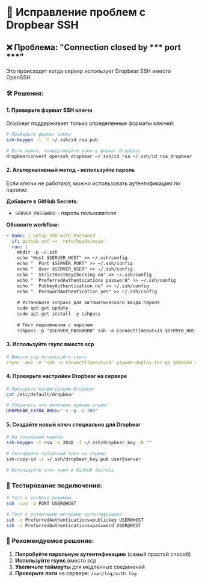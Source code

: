 # 🔧 Исправление проблем с Dropbear SSH

## ❌ Проблема: "Connection closed by *** port ***"

Это происходит когда сервер использует Dropbear SSH вместо OpenSSH.

### 🛠️ Решения:

#### 1. Проверьте формат SSH ключа
Dropbear поддерживает только определенные форматы ключей:

```bash
# Проверьте формат ключа
ssh-keygen -l -f ~/.ssh/id_rsa.pub

# Если нужно, конвертируйте ключ в формат Dropbear
dropbearconvert openssh dropbear ~/.ssh/id_rsa ~/.ssh/id_rsa_dropbear
```

#### 2. Альтернативный метод - используйте пароль
Если ключи не работают, можно использовать аутентификацию по паролю:

**Добавьте в GitHub Secrets:**
- `SERVER_PASSWORD` - пароль пользователя

**Обновите workflow:**
```yaml
- name: 🔑 Setup SSH with Password
  if: github.ref == 'refs/heads/main'
  run: |
    mkdir -p ~/.ssh
    echo "Host $SERVER_HOST" >> ~/.ssh/config
    echo "  Port $SERVER_PORT" >> ~/.ssh/config
    echo "  User $SERVER_USER" >> ~/.ssh/config
    echo "  StrictHostKeyChecking no" >> ~/.ssh/config
    echo "  PreferredAuthentications password" >> ~/.ssh/config
    echo "  PubkeyAuthentication no" >> ~/.ssh/config
    echo "  PasswordAuthentication yes" >> ~/.ssh/config
    
    # Установите sshpass для автоматического ввода пароля
    sudo apt-get update
    sudo apt-get install -y sshpass
    
    # Тест подключения с паролем
    sshpass -p "$SERVER_PASSWORD" ssh -o ConnectTimeout=15 $SERVER_HOST "echo 'SSH connection successful'"
```

#### 3. Используйте rsync вместо scp
```yaml
# Вместо scp используйте rsync
rsync -avz -e "ssh -o ConnectTimeout=30" psyweb-deploy.tar.gz $SERVER_HOST:/tmp/
```

#### 4. Проверьте настройки Dropbear на сервере
```bash
# Проверьте конфигурацию Dropbear
cat /etc/default/dropbear

# Убедитесь что включены нужные опции:
DROPBEAR_EXTRA_ARGS="-s -g -I 300"
```

#### 5. Создайте новый ключ специально для Dropbear
```bash
# На локальной машине
ssh-keygen -t rsa -b 2048 -f ~/.ssh/dropbear_key -N ""

# Скопируйте публичный ключ на сервер
ssh-copy-id -i ~/.ssh/dropbear_key.pub user@server

# Используйте этот ключ в GitHub Secrets
```

### 🧪 Тестирование подключения:

```bash
# Тест с verbose режимом
ssh -vvv -p PORT USER@HOST

# Тест с различными методами аутентификации
ssh -o PreferredAuthentications=publickey USER@HOST
ssh -o PreferredAuthentications=password USER@HOST
```

### 📝 Рекомендуемое решение:

1. **Попробуйте парольную аутентификацию** (самый простой способ)
2. **Используйте rsync** вместо scp
3. **Увеличьте таймауты** для медленных соединений
4. **Проверьте логи** на сервере: `/var/log/auth.log`
